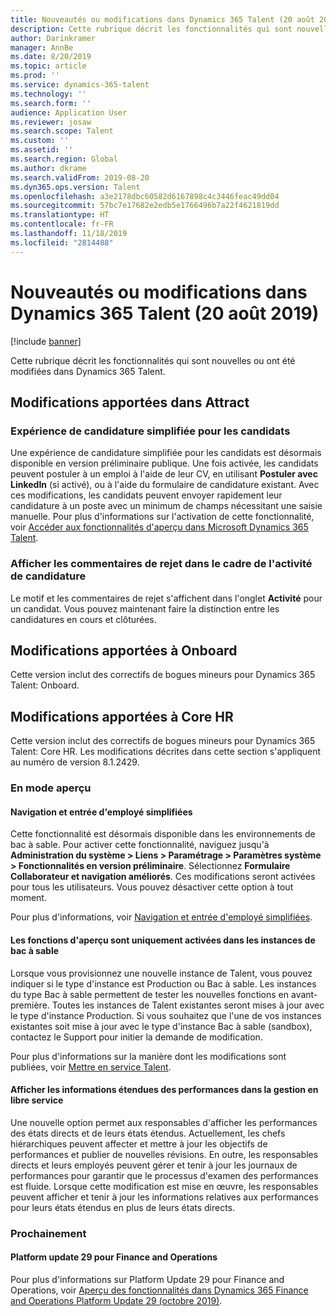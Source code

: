 ```yaml
---
title: Nouveautés ou modifications dans Dynamics 365 Talent (20 août 2019)
description: Cette rubrique décrit les fonctionnalités qui sont nouvelles ou ont été modifiées dans Microsoft Dynamics 365 Talent.
author: Darinkramer
manager: AnnBe
ms.date: 8/20/2019
ms.topic: article
ms.prod: ''
ms.service: dynamics-365-talent
ms.technology: ''
ms.search.form: ''
audience: Application User
ms.reviewer: josaw
ms.search.scope: Talent
ms.custom: ''
ms.assetid: ''
ms.search.region: Global
ms.author: dkrame
ms.search.validFrom: 2019-08-20
ms.dyn365.ops.version: Talent
ms.openlocfilehash: a3e2178dbc60582d6167898c4c3446feac49dd04
ms.sourcegitcommit: 57bc7e17682e2edb5e1766496b7a22f4621819dd
ms.translationtype: HT
ms.contentlocale: fr-FR
ms.lasthandoff: 11/18/2019
ms.locfileid: "2814488"
---
```

# <a name="whats-new-or-changed-in-dynamics-365-talent-august-20-2019"></a>Nouveautés ou modifications dans Dynamics 365 Talent (20 août 2019)

[!include [banner](includes/banner.md)]

Cette rubrique décrit les fonctionnalités qui sont nouvelles ou ont été modifiées dans Dynamics 365 Talent.

## <a name="changes-in-attract"></a>Modifications apportées dans Attract

### <a name="simplified-apply-experience-for-candidates"></a>Expérience de candidature simplifiée pour les candidats 

Une expérience de candidature simplifiée pour les candidats est désormais disponible en version préliminaire publique. Une fois activée, les candidats peuvent postuler à un emploi à l'aide de leur CV, en utilisant **Postuler avec LinkedIn** (si activé), ou à l'aide du formulaire de candidature existant. Avec ces modifications, les candidats peuvent envoyer rapidement leur candidature à un poste avec un minimum de champs nécessitant une saisie manuelle. Pour plus d'informations sur l'activation de cette fonctionnalité, voir [Accéder aux fonctionnalités d'aperçu dans Microsoft Dynamics 365 Talent](./access-preview-feature.md#enable-or-disable-preview-features).

### <a name="view-rejection-comments-as-part-of-application-activity"></a>Afficher les commentaires de rejet dans le cadre de l'activité de candidature

Le motif et les commentaires de rejet s'affichent dans l'onglet **Activité** pour un candidat. Vous pouvez maintenant faire la distinction entre les candidatures en cours et clôturées.  

## <a name="changes-in-onboard"></a>Modifications apportées à Onboard

Cette version inclut des correctifs de bogues mineurs pour Dynamics 365 Talent: Onboard.

## <a name="changes-in-core-hr"></a>Modifications apportées à Core HR

Cette version inclut des correctifs de bogues mineurs pour Dynamics 365 Talent: Core HR. Les modifications décrites dans cette section s'appliquent au numéro de version 8.1.2429.

### <a name="in-preview"></a>En mode aperçu

#### <a name="streamlined-employee-entry-and-navigation"></a>Navigation et entrée d'employé simplifiées

Cette fonctionnalité est désormais disponible dans les environnements de bac à sable. Pour activer cette fonctionnalité, naviguez jusqu'à **Administration du système > Liens > Paramétrage > Paramètres système > Fonctionnalités en version préliminaire**. Sélectionnez **Formulaire Collaborateur et navigation améliorés**. Ces modifications seront activées pour tous les utilisateurs. Vous pouvez désactiver cette option à tout moment.

Pour plus d'informations, voir [Navigation et entrée d'employé simplifiées](./streamlined-employee-entry.md).

#### <a name="preview-features-are-enabled-only-in-sandbox-instances"></a>Les fonctions d'aperçu sont uniquement activées dans les instances de bac à sable

Lorsque vous provisionnez une nouvelle instance de Talent, vous pouvez indiquer si le type d'instance est Production ou Bac à sable. Les instances du type Bac à sable permettent de tester les nouvelles fonctions en avant-première. Toutes les instances de Talent existantes seront mises à jour avec le type d'instance Production. Si vous souhaitez que l'une de vos instances existantes soit mise à jour avec le type d'instance Bac à sable (sandbox), contactez le Support pour initier la demande de modification.

Pour plus d'informations sur la manière dont les modifications sont publiées, voir [Mettre en service Talent](./provisioning-talent.md).

#### <a name="view-extended-information-for-performance-in-manager-self-service"></a>Afficher les informations étendues des performances dans la gestion en libre service

Une nouvelle option permet aux responsables d'afficher les performances des états directs et de leurs états étendus. Actuellement, les chefs hiérarchiques peuvent affecter et mettre à jour les objectifs de performances et publier de nouvelles révisions. En outre, les responsables directs et leurs employés peuvent gérer et tenir à jour les journaux de performances pour garantir que le processus d'examen des performances est fluide. Lorsque cette modification est mise en œuvre, les responsables peuvent afficher et tenir à jour les informations relatives aux performances pour leurs états étendus en plus de leurs états directs.

### <a name="coming-soon"></a>Prochainement

#### <a name="platform-update-29-for-finance-and-operations"></a>Platform update 29 pour Finance and Operations

Pour plus d'informations sur Platform Update 29 pour Finance and Operations, voir [Aperçu des fonctionnalités dans Dynamics 365 Finance and Operations Platform Update 29 (octobre 2019)](https://docs.microsoft.com/en-us/dynamics365/unified-operations/fin-and-ops/get-started/whats-new-platform-update-29).
